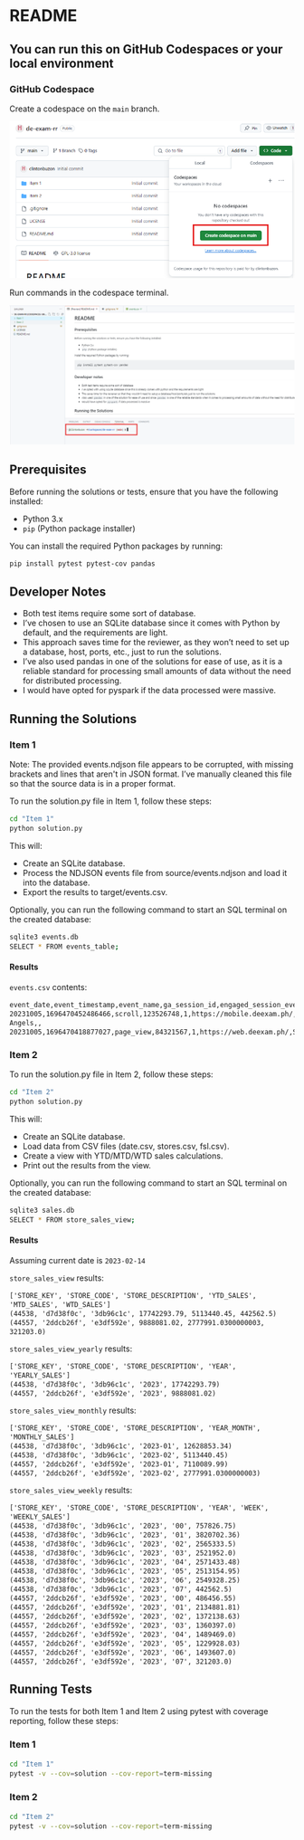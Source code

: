 # README

## You can run this on GitHub Codespaces or your local environment

### GitHub Codespace

Create a codespace on the `main` branch.

![Screenshot1](Screenshots/Github_codespace_1.png)

Run commands in the codespace terminal.

![Screenshot2](Screenshots/Github_codespace_2.png)


## Prerequisites

Before running the solutions or tests, ensure that you have the following installed:

- Python 3.x
- `pip` (Python package installer)

You can install the required Python packages by running:

```sh
pip install pytest pytest-cov pandas
```

## Developer Notes

- Both test items require some sort of database.
- I’ve chosen to use an SQLite database since it comes with Python by default, and the requirements are light.
- This approach saves time for the reviewer, as they won’t need to set up a database, host, ports, etc., just to run the solutions.
- I’ve also used pandas in one of the solutions for ease of use, as it is a reliable standard for processing small amounts of data without the need for distributed processing.
- I would have opted for pyspark if the data processed were massive.


## Running the Solutions

### Item 1

Note: The provided events.ndjson file appears to be corrupted, with missing brackets and lines that aren't in JSON format. I’ve manually cleaned this file so that the source data is in a proper format.

To run the solution.py file in Item 1, follow these steps:
```sh
cd "Item 1"
python solution.py
```

This will:

- Create an SQLite database.
- Process the NDJSON events file from source/events.ndjson and load it into the database.
- Export the results to target/events.csv.

Optionally, you can run the following command to start an SQL terminal on the created database:

```sh
sqlite3 events.db
SELECT * FROM events_table;
```

#### Results

`events.csv` contents:
```
event_date,event_timestamp,event_name,ga_session_id,engaged_session_event,page_location,page_title,page_referrer,source
20231005,1696470452486466,scroll,123526748,1,https://mobile.deexam.ph/,J's Angels,,
20231005,1696470418877027,page_view,84321567,1,https://web.deexam.ph/,SuperJ,http://m.facebook.com/,m.facebook.com
```

### Item 2

To run the solution.py file in Item 2, follow these steps:

```sh
cd "Item 2"
python solution.py
```

This will:

- Create an SQLite database.
- Load data from CSV files (date.csv, stores.csv, fsl.csv).
- Create a view with YTD/MTD/WTD sales calculations.
- Print out the results from the view.

Optionally, you can run the following command to start an SQL terminal on the created database:

```sh
sqlite3 sales.db
SELECT * FROM store_sales_view;
```

#### Results

Assuming current date is `2023-02-14`

`store_sales_view` results:
```
['STORE_KEY', 'STORE_CODE', 'STORE_DESCRIPTION', 'YTD_SALES', 'MTD_SALES', 'WTD_SALES']
(44538, 'd7d38f0c', '3db96c1c', 17742293.79, 5113440.45, 442562.5)
(44557, '2ddcb26f', 'e3df592e', 9888081.02, 2777991.0300000003, 321203.0)
```

`store_sales_view_yearly` results:
```
['STORE_KEY', 'STORE_CODE', 'STORE_DESCRIPTION', 'YEAR', 'YEARLY_SALES']
(44538, 'd7d38f0c', '3db96c1c', '2023', 17742293.79)
(44557, '2ddcb26f', 'e3df592e', '2023', 9888081.02)
```

`store_sales_view_monthly` results:
```
['STORE_KEY', 'STORE_CODE', 'STORE_DESCRIPTION', 'YEAR_MONTH', 'MONTHLY_SALES']
(44538, 'd7d38f0c', '3db96c1c', '2023-01', 12628853.34)
(44538, 'd7d38f0c', '3db96c1c', '2023-02', 5113440.45)
(44557, '2ddcb26f', 'e3df592e', '2023-01', 7110089.99)
(44557, '2ddcb26f', 'e3df592e', '2023-02', 2777991.0300000003)
```

`store_sales_view_weekly` results:
```
['STORE_KEY', 'STORE_CODE', 'STORE_DESCRIPTION', 'YEAR', 'WEEK', 'WEEKLY_SALES']
(44538, 'd7d38f0c', '3db96c1c', '2023', '00', 757826.75)
(44538, 'd7d38f0c', '3db96c1c', '2023', '01', 3820702.36)
(44538, 'd7d38f0c', '3db96c1c', '2023', '02', 2565333.5)
(44538, 'd7d38f0c', '3db96c1c', '2023', '03', 2521952.0)
(44538, 'd7d38f0c', '3db96c1c', '2023', '04', 2571433.48)
(44538, 'd7d38f0c', '3db96c1c', '2023', '05', 2513154.95)
(44538, 'd7d38f0c', '3db96c1c', '2023', '06', 2549328.25)
(44538, 'd7d38f0c', '3db96c1c', '2023', '07', 442562.5)
(44557, '2ddcb26f', 'e3df592e', '2023', '00', 486456.55)
(44557, '2ddcb26f', 'e3df592e', '2023', '01', 2134881.81)
(44557, '2ddcb26f', 'e3df592e', '2023', '02', 1372138.63)
(44557, '2ddcb26f', 'e3df592e', '2023', '03', 1360397.0)
(44557, '2ddcb26f', 'e3df592e', '2023', '04', 1489469.0)
(44557, '2ddcb26f', 'e3df592e', '2023', '05', 1229928.03)
(44557, '2ddcb26f', 'e3df592e', '2023', '06', 1493607.0)
(44557, '2ddcb26f', 'e3df592e', '2023', '07', 321203.0)
```

## Running Tests

To run the tests for both Item 1 and Item 2 using pytest with coverage reporting, follow these steps:

### Item 1

```sh
cd "Item 1"
pytest -v --cov=solution --cov-report=term-missing
```

### Item 2

```sh
cd "Item 2"
pytest -v --cov=solution --cov-report=term-missing
```